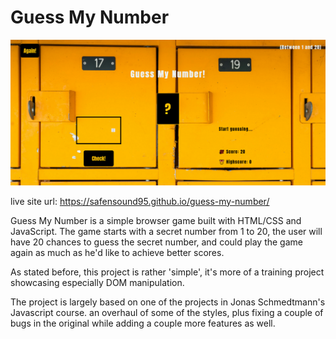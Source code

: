# Guess My Number

![](guess-my-number.png)

live site url: https://safensound95.github.io/guess-my-number/

Guess My Number is a simple browser game built with HTML/CSS and JavaScript.
The game starts with a secret number from 1 to 20, the user will have 20 chances to guess the secret number, and could play the game again as much as he'd like to achieve better scores.

As stated before, this project is rather 'simple', it's more of a training project showcasing especially DOM manipulation.

The project is largely based on one of the projects in Jonas Schmedtmann's Javascript course. an overhaul of some of the styles, plus fixing a couple of bugs in the original while adding a couple more features as well.
